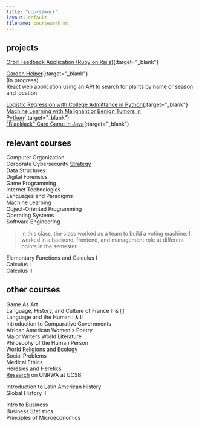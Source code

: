```yaml
---
title: "coursework"
layout: default
filename: coursework.md
---
```


## projects
[Orbit Feedback Application (Ruby on Rails)](https://github.com/kkreine/orbit001){:target="_blank"} 

[Garden Helper](https://github.com/kkreine/garden-helper-app){:target="_blank"}  
(In progress)  
React web application using an API to search for plants by name or season and location.  

[Logistic Regression with College Admittance in Python](https://github.com/kkreine/ML-logistic-regression-exercise){:target="_blank"}  
[Machine Learning with Malignant or Benign Tumors in Python](https://github.com/kkreine/ML-predicting-tumors){:target="_blank"}  
["Blackjack" Card Game in Java](https://github.com/kkreine/DS-blackjack){:target="_blank"}  

## relevant courses

Computer Organization  
Corporate Cybersecurity [Strategy](/CCSS.md)  
Data Structures  
Digital Forensics  
Game Programming  
Internet Technologies  
Languages and Paradigms  
Machine Learning  
Object-Oriented Programming  
Operating Systems  
Software Engineering 
> In this class, the class worked as a team to build a voting machine. I worked in a backend, frontend, and management role at different points in the semester.  

Elementary Functions and Calculus I  
Calculus I  
Calculus II  

## other courses
Game As Art  
Language, History, and Culture of France II & [III](/fr.md)  
Language and the Human I & II  
Introduction to Comparative Governments  
African American Women's Poetry  
Major Writers World Literature  
Philosophy of the Human Person  
World Religions and Ecology  
Social Problems  
Medical Ethics  
Heresies and Heretics  
[Research](https://youtu.be/Z7Zs69PvHt4) on UNRWA at UCSB  
  
Introduction to Latin American History  
Global History II  

Intro to Business  
Business Statistics  
Principles of Microeconomics  